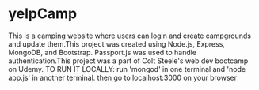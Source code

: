 # yelpCamp
This is a camping website where users can login and create campgrounds and update them.This project was created using Node.js, Express, MongoDB, and Bootstrap. Passport.js was used to handle authentication.This project was a part of Colt Steele's web dev bootcamp on Udemy.
TO RUN IT LOCALLY:
  run 'mongod' in one terminal and 'node app.js' in another terminal.
  then go to localhost:3000 on your browser
